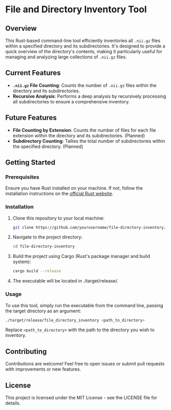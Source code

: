 # File and Directory Inventory Tool

## Overview

This Rust-based command-line tool efficiently inventories all `.nii.gz` files within a specified directory and its 
subdirectories. It's designed to provide a quick overview of the directory's contents, making it particularly useful 
for managing and analyzing large collections of `.nii.gz` files.

## Current Features

- **`.nii.gz` File Counting**: Counts the number of `.nii.gz` files within the directory and its subdirectories.
- **Recursive Analysis**: Performs a deep analysis by recursively processing all subdirectories to ensure a 
  comprehensive inventory.

## Future Features

- **File Counting by Extension**: Counts the number of files for each file extension within the directory and its 
  subdirectories. (Planned)
- **Subdirectory Counting**: Tallies the total number of subdirectories within the specified directory. (Planned)

## Getting Started

### Prerequisites

Ensure you have Rust installed on your machine. If not, follow the installation instructions on the 
[official Rust website](https://www.rust-lang.org/tools/install).

### Installation

1. Clone this repository to your local machine:

   ```sh
   git clone https://github.com/yourusername/file-directory-inventory.git
   ```

2. Navigate to the project directory:

    ```sh
    cd file-directory-inventory
    ```

3. Build the project using Cargo (Rust's package manager and build system):

    ```sh
    cargo build --release
    ```

4. The executable will be located in ./target/release/.

### Usage

To use this tool, simply run the executable from the command line, passing the target directory as an argument:

```sh
./target/release/file_directory_inventory <path_to_directory>
```

Replace `<path_to_directory>` with the path to the directory you wish to inventory.


## Contributing

Contributions are welcome! Feel free to open issues or submit pull requests with improvements or new features.


## License

This project is licensed under the MIT License - see the LICENSE file for details.

